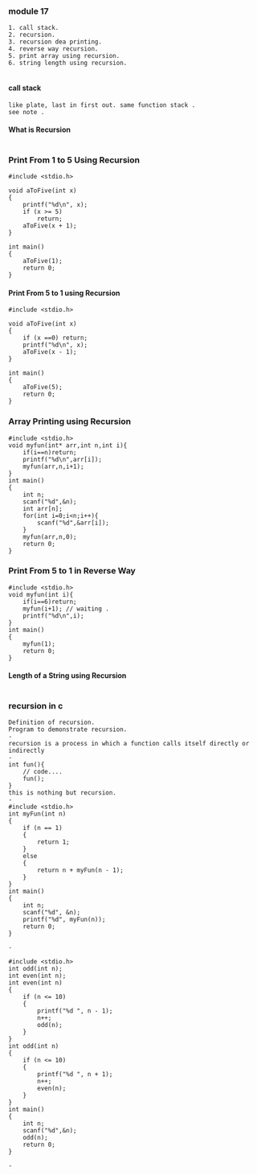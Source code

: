 ### module 17 

```
1. call stack.
2. recursion.
3. recursion dea printing.
4. reverse way recursion.
5. print array using recursion.
6. string length using recursion.


```

#### call stack

```
like plate, last in first out. same function stack .
see note .

```
#### What is Recursion

```

```

### Print From 1 to 5 Using Recursion

```
#include <stdio.h>

void aToFive(int x)
{
    printf("%d\n", x);
    if (x >= 5)
        return;
    aToFive(x + 1);
}

int main()
{
    aToFive(1);
    return 0;
}

```
#### Print From 5 to 1 using Recursion

```
#include <stdio.h>

void aToFive(int x)
{
    if (x ==0) return;
    printf("%d\n", x);
    aToFive(x - 1);
}

int main()
{
    aToFive(5);
    return 0;
}

```
### Array Printing using Recursion

```
#include <stdio.h>
void myfun(int* arr,int n,int i){
    if(i==n)return;
    printf("%d\n",arr[i]);
    myfun(arr,n,i+1);
}
int main()
{
    int n;
    scanf("%d",&n);
    int arr[n];
    for(int i=0;i<n;i++){
        scanf("%d",&arr[i]);
    }
    myfun(arr,n,0);
    return 0;
}

```

###  Print From 5 to 1 in Reverse Way
```
#include <stdio.h>
void myfun(int i){
    if(i==6)return;
    myfun(i+1); // waiting .
    printf("%d\n",i);
}
int main()
{
    myfun(1);
    return 0;
}

```

#### Length of a String using Recursion

```

```

### recursion in c

```
Definition of recursion.
Program to demonstrate recursion.
-
recursion is a process in which a function calls itself directly or indirectly
-
int fun(){
    // code....
    fun();
}
this is nothing but recursion.
-
#include <stdio.h>
int myFun(int n)
{
    if (n == 1)
    {
        return 1;
    }
    else
    {
        return n + myFun(n - 1);
    }
}
int main()
{
    int n;
    scanf("%d", &n);
    printf("%d", myFun(n));
    return 0;
}

-

#include <stdio.h>
int odd(int n);
int even(int n);
int even(int n)
{
    if (n <= 10)
    {
        printf("%d ", n - 1);
        n++;
        odd(n);
    }
}
int odd(int n)
{
    if (n <= 10)
    {
        printf("%d ", n + 1);
        n++;
        even(n);
    }
}
int main()
{
    int n;
    scanf("%d",&n);
    odd(n);
    return 0;
}

-



```
